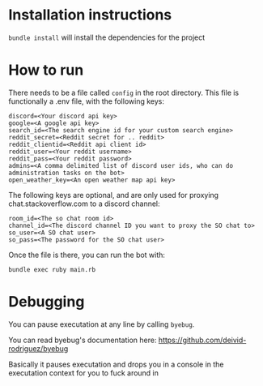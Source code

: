 # Installation instructions

`bundle install` will install the dependencies for the project

# How to run

There needs to be a file called `config` in the root directory.
This file is functionally a .env file, with the following keys:

```
discord=<Your discord api key>
google=<A google api key>
search_id=<The search engine id for your custom search engine>
reddit_secret=<Reddit secret for .. reddit>
reddit_clientid=<Reddit api client id>
reddit_user=<Your reddit username>
reddit_pass=<Your reddit password>
admins=<A comma delimited list of discord user ids, who can do administration tasks on the bot>
open_weather_key=<An open weather map api key>
```

The following keys are optional, and are only used for proxying chat.stackoverflow.com to a discord channel:

```
room_id=<The so chat room id>
channel_id=<The discord channel ID you want to proxy the SO chat to>
so_user=<A SO chat user>
so_pass=<The password for the SO chat user>
```

Once the file is there, you can run the bot with:

`bundle exec ruby main.rb`

# Debugging

You can pause executation at any line by calling `byebug`.

You can read byebug's documentation here: https://github.com/deivid-rodriguez/byebug

Basically it pauses executation and drops you in a console in the executation context for you to fuck around in
